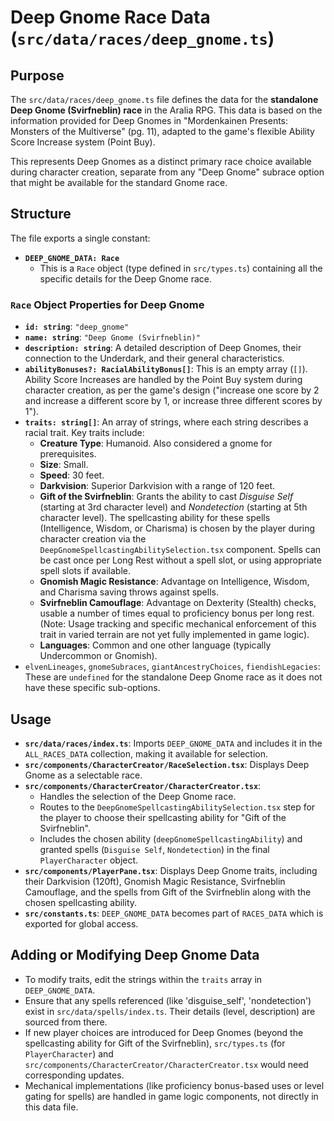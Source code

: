 
# Deep Gnome Race Data (`src/data/races/deep_gnome.ts`)

## Purpose

The `src/data/races/deep_gnome.ts` file defines the data for the **standalone Deep Gnome (Svirfneblin) race** in the Aralia RPG. This data is based on the information provided for Deep Gnomes in "Mordenkainen Presents: Monsters of the Multiverse" (pg. 11), adapted to the game's flexible Ability Score Increase system (Point Buy).

This represents Deep Gnomes as a distinct primary race choice available during character creation, separate from any "Deep Gnome" subrace option that might be available for the standard Gnome race.

## Structure

The file exports a single constant:

*   **`DEEP_GNOME_DATA: Race`**
    *   This is a `Race` object (type defined in `src/types.ts`) containing all the specific details for the Deep Gnome race.

### `Race` Object Properties for Deep Gnome

*   **`id: string`**: `"deep_gnome"`
*   **`name: string`**: `"Deep Gnome (Svirfneblin)"`
*   **`description: string`**: A detailed description of Deep Gnomes, their connection to the Underdark, and their general characteristics.
*   **`abilityBonuses?: RacialAbilityBonus[]`**: This is an empty array (`[]`). Ability Score Increases are handled by the Point Buy system during character creation, as per the game's design ("increase one score by 2 and increase a different score by 1, or increase three different scores by 1").
*   **`traits: string[]`**: An array of strings, where each string describes a racial trait. Key traits include:
    *   **Creature Type**: Humanoid. Also considered a gnome for prerequisites.
    *   **Size**: Small.
    *   **Speed**: 30 feet.
    *   **Darkvision**: Superior Darkvision with a range of 120 feet.
    *   **Gift of the Svirfneblin**: Grants the ability to cast *Disguise Self* (starting at 3rd character level) and *Nondetection* (starting at 5th character level). The spellcasting ability for these spells (Intelligence, Wisdom, or Charisma) is chosen by the player during character creation via the `DeepGnomeSpellcastingAbilitySelection.tsx` component. Spells can be cast once per Long Rest without a spell slot, or using appropriate spell slots if available.
    *   **Gnomish Magic Resistance**: Advantage on Intelligence, Wisdom, and Charisma saving throws against spells.
    *   **Svirfneblin Camouflage**: Advantage on Dexterity (Stealth) checks, usable a number of times equal to proficiency bonus per long rest. (Note: Usage tracking and specific mechanical enforcement of this trait in varied terrain are not yet fully implemented in game logic).
    *   **Languages**: Common and one other language (typically Undercommon or Gnomish).
*   `elvenLineages`, `gnomeSubraces`, `giantAncestryChoices`, `fiendishLegacies`: These are `undefined` for the standalone Deep Gnome race as it does not have these specific sub-options.

## Usage

*   **`src/data/races/index.ts`**: Imports `DEEP_GNOME_DATA` and includes it in the `ALL_RACES_DATA` collection, making it available for selection.
*   **`src/components/CharacterCreator/RaceSelection.tsx`**: Displays Deep Gnome as a selectable race.
*   **`src/components/CharacterCreator/CharacterCreator.tsx`**:
    *   Handles the selection of the Deep Gnome race.
    *   Routes to the `DeepGnomeSpellcastingAbilitySelection.tsx` step for the player to choose their spellcasting ability for "Gift of the Svirfneblin".
    *   Includes the chosen ability (`deepGnomeSpellcastingAbility`) and granted spells (`Disguise Self`, `Nondetection`) in the final `PlayerCharacter` object.
*   **`src/components/PlayerPane.tsx`**: Displays Deep Gnome traits, including their Darkvision (120ft), Gnomish Magic Resistance, Svirfneblin Camouflage, and the spells from Gift of the Svirfneblin along with the chosen spellcasting ability.
*   **`src/constants.ts`**: `DEEP_GNOME_DATA` becomes part of `RACES_DATA` which is exported for global access.

## Adding or Modifying Deep Gnome Data

*   To modify traits, edit the strings within the `traits` array in `DEEP_GNOME_DATA`.
*   Ensure that any spells referenced (like 'disguise_self', 'nondetection') exist in `src/data/spells/index.ts`. Their details (level, description) are sourced from there.
*   If new player choices are introduced for Deep Gnomes (beyond the spellcasting ability for Gift of the Svirfneblin), `src/types.ts` (for `PlayerCharacter`) and `src/components/CharacterCreator/CharacterCreator.tsx` would need corresponding updates.
*   Mechanical implementations (like proficiency bonus-based uses or level gating for spells) are handled in game logic components, not directly in this data file.
